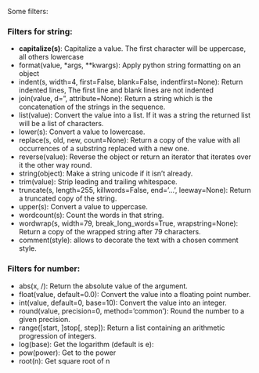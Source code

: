 Some filters:

### **Filters for string**:

* **capitalize(s)**: Capitalize a value. The first character will be uppercase, all others lowercase
* format(value, *args, **kwargs): Apply python string formatting on an object
* indent(s, width=4, first=False, blank=False, indentfirst=None): Return indented lines, The first line and blank lines are not indented
* join(value, d=”, attribute=None): Return a string which is the concatenation of the strings in the sequence.
* list(value): Convert the value into a list. If it was a string the returned list will be a list of characters.
* lower(s): Convert a value to lowercase.
* replace(s, old, new, count=None): Return a copy of the value with all occurrences of a substring replaced with a new one.
* reverse(value): Reverse the object or return an iterator that iterates over it the other way round.
* string(object): Make a string unicode if it isn’t already.
* trim(value): Strip leading and trailing whitespace.
* truncate(s, length=255, killwords=False, end=’…’, leeway=None): Return a truncated copy of the string.
* upper(s): Convert a value to uppercase.
* wordcount(s): Count the words in that string.
* wordwrap(s, width=79, break_long_words=True, wrapstring=None): Return a copy of the wrapped string after 79 characters.
* comment(style): allows to decorate the text with a chosen comment style.

### **Filters for number**:

* abs(x, /): Return the absolute value of the argument.
* float(value, default=0.0): Convert the value into a floating point number.
* int(value, default=0, base=10): Convert the value into an integer.
* round(value, precision=0, method=’common’): Round the number to a given precision.
* range([start, ]stop[, step]): Return a list containing an arithmetic progression of integers.
* log(base): Get the logarithm (default is e):
* pow(power): Get to the power
* root(n): Get square root of n

